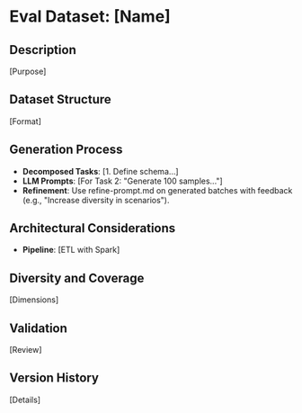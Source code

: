 # Eval Dataset: [Name]

## Description
[Purpose]

## Dataset Structure
[Format]

## Generation Process
- **Decomposed Tasks**: [1. Define schema...]
- **LLM Prompts**: [For Task 2: "Generate 100 samples..."]
- **Refinement**: Use refine-prompt.md on generated batches with feedback (e.g., "Increase diversity in scenarios").

## Architectural Considerations
- **Pipeline**: [ETL with Spark]

## Diversity and Coverage
[Dimensions]

## Validation
[Review]

## Version History
[Details]